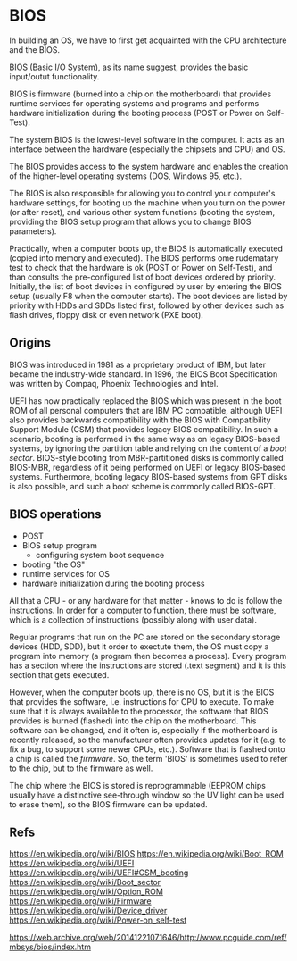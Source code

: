 # BIOS

In building an OS, we have to first get acquainted with the CPU architecture and the BIOS.

BIOS (Basic I/O System), as its name suggest, provides the basic input/outut functionality.

BIOS is firmware (burned into a chip on the motherboard) that provides runtime services for operating systems and programs and performs hardware initialization during the booting process (POST or Power on Self-Test).

The system BIOS is the lowest-level software in the computer. It acts as an interface between the hardware (especially the chipsets and CPU) and OS.

The BIOS provides access to the system hardware and enables the creation of the higher-level operating systems (DOS, Windows 95, etc.).

The BIOS is also responsible for allowing you to control your computer's hardware settings, for booting up the machine when you turn on the power (or after reset), and various other system functions (booting the system, providing the BIOS setup program that allows you to change BIOS parameters).

Practically, when a computer boots up, the BIOS is automatically executed (copied into memory and executed). The BIOS performs ome rudematary test to check that the hardware is ok (POST or Power on Self-Test), and than consults the pre-configured list of boot devices ordered by priority. Initially, the list of boot devices in configured by user by entering the BIOS setup (usually F8 when the computer starts). The boot devices are listed by priority with HDDs and SDDs listed first, followed by other devices such as flash drives, floppy disk or even network (PXE boot). 

## Origins

BIOS was introduced in 1981 as a proprietary product of IBM, but later became the industry-wide standard. In 1996, the BIOS Boot Specification was written by Compaq, Phoenix Technologies and Intel. 

UEFI has now practically replaced the BIOS which was present in the boot ROM of all personal computers that are IBM PC compatible, although UEFI also provides backwards compatibility with the BIOS with Compatibility Support Module (CSM) that provides legacy BIOS compatibility. In such a scenario, booting is performed in the same way as on legacy BIOS-based systems, by ignoring the partition table and relying on the content of a *boot sector*. BIOS-style booting from MBR-partitioned disks is commonly called BIOS-MBR, regardless of it being performed on UEFI or legacy BIOS-based systems. Furthermore, booting legacy BIOS-based systems from GPT disks is also possible, and such a boot scheme is commonly called BIOS-GPT.

## BIOS operations

- POST
- BIOS setup program
  - configuring system boot sequence
- booting "the OS"
- runtime services for OS
- hardware initialization during the booting process

All that a CPU - or any hardware for that matter - knows to do is follow the instructions. In order for a computer to function, there must be software, which is a collection of instructions (possibly along with user data).

Regular programs that run on the PC are stored on the secondary storage devices (HDD, SDD), but it order to exectute them, the OS must copy a program into memory (a program then becomes a process). Every program has a section where the instructions are stored (.text segment) and it is this section that gets executed.

However, when the computer boots up, there is no OS, but it is the BIOS that provides the software, i.e. instructions for CPU to execute. To make sure that it is always available to the processor, the software that BIOS provides is burned (flashed) into the chip on the motherboard. This software can be changed, and it often is, especially if the motherboard is recently released, so the manufacturer often provides updates for it (e.g. to fix a bug, to support some newer CPUs, etc.). Software that is flashed onto a chip is called the *firmware*. So, the term 'BIOS' is sometimes used to refer to the chip, but to the firmware as well.

The chip where the BIOS is stored is reprogrammable (EEPROM chips usually have a distinctive see-through window so the UV light can be used to erase them), so the BIOS firmware can be updated.


## Refs
https://en.wikipedia.org/wiki/BIOS
https://en.wikipedia.org/wiki/Boot_ROM
https://en.wikipedia.org/wiki/UEFI
https://en.wikipedia.org/wiki/UEFI#CSM_booting
https://en.wikipedia.org/wiki/Boot_sector
https://en.wikipedia.org/wiki/Option_ROM
https://en.wikipedia.org/wiki/Firmware
https://en.wikipedia.org/wiki/Device_driver
https://en.wikipedia.org/wiki/Power-on_self-test


https://web.archive.org/web/20141221071646/http://www.pcguide.com/ref/mbsys/bios/index.htm
